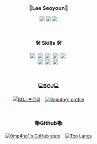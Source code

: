 <!--
**0mp4ng1/0mp4ng1** is a ✨ _special_ ✨ repository because its `README.md` (this file) appears on your GitHub profile.

Here are some ideas to get you started:

- 🔭 I’m currently working on ...
- 🌱 I’m currently learning ...
- 👯 I’m looking to collaborate on ...
- 🤔 I’m looking for help with ...
- 💬 Ask me about ...
- 📫 How to reach me: ...
- 😄 Pronouns: ...
- ⚡ Fun fact: ...
-->

<h3 align="center">🌱Lee Seoyoun🌱</h3>

<p align="center">
<a href="mailto:seoyoun059@gmail.com" target="_blank"><img src="https://img.shields.io/badge/Gmail-EA4335?style=flat&logo=Gmail&logoColor=white"/></a>
<a href="https://github.com/0mp4ng1" target="_blank"><img src="https://img.shields.io/badge/github-181717?style=flat&logo=github&logoColor=white"/></a>
<a href="https://www.instagram.com/0mp4ng1/" target="_blank"><img src="https://img.shields.io/badge/Instagram-E4405F?style=flat&logo=Instagram&logoColor=white"/></a>
</p>
<br>

<h3 align="center">🛠️ Skills 🛠️</h3>
<p align="center">
  <img src="https://img.shields.io/badge/C-A8B9CC?style=flat&logo=C&logoColor=white"/></a>&nbsp
  <img src="https://img.shields.io/badge/C++-00599C?style=flat&logo=C%2B%2B&logoColor=white"/></a>&nbsp
  <img src="https://img.shields.io/badge/Python-3766AB?style=flat&logo=Python&logoColor=white"/></a>&nbsp
  <img src="https://img.shields.io/badge/javascript-F7DF1E?style=flat&logo=javascript&logoColor=black"></a>&nbsp
  <img src="https://img.shields.io/badge/java-007396?style=flat&logo=java&logoColor=white"></a>&nbsp
  <br>
  <img src="https://img.shields.io/badge/node.js-339933?style=flat&logo=Node.js&logoColor=white"></a>&nbsp
  <img src="https://img.shields.io/badge/Django-092E20?style=flat&logo=Django&logoColor=white"/></a>&nbsp
  <img src="https://img.shields.io/badge/Mysql-E6B91E?style=flat&logo=MySql&logoColor=white"/></a>&nbsp
</p>
<br>

<h3 align="center"> 💻BOJ💻 </h3>

<div align="center">

[![BOJ
프로필](http://mazassumnida.wtf/api/v2/generate_badge?boj=0mp4ng1)](https://icpc.me/0mp4ng1)&nbsp;&nbsp;&nbsp;&nbsp;[![0mp4ng1 profile](http://mazandi.herokuapp.com/api?handle=0mp4ng1)](https://solved.ac/0mp4ng1)

</div>

 <br>

<h3 align="center"> 📚Github📚 </h3>

<div align="center">

[![0mp4ng1's GitHub stats](https://github-readme-stats.vercel.app/api?username=0mp4ng1&count_private=true&show_icons=true)](https://github.com/0mp4ng1/github-readme-stats)&nbsp;&nbsp;&nbsp;&nbsp;[![Top Langs](https://github-readme-stats.vercel.app/api/top-langs/?username=0mp4ng1&count_private=true)](https://github.com/0mp4ng1/github-readme-stats)

</div>
